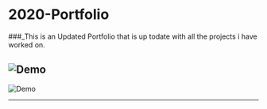 # 2020-Portfolio

###\_This is an Updated Portfolio that is up todate with all the projects i have worked on.

## ![Demo](Images/screenshot.jpg)

![Demo](Images/demo.jpg)

---
